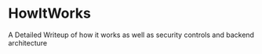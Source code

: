 # HowItWorks
A Detailed Writeup of how it works as well as security controls and backend architecture
